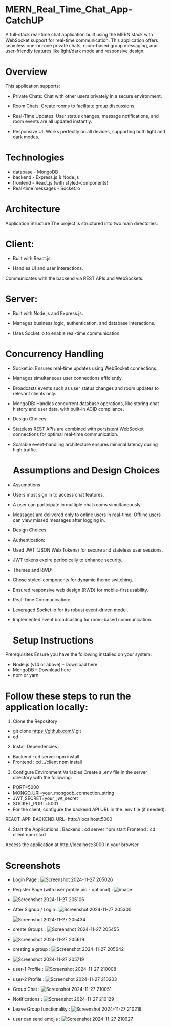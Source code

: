 # MERN_Real_Time_Chat_App-CatchUP 

A full-stack real-time chat application built using the MERN stack with WebSocket support for real-time communication. This application offers seamless one-on-one private chats, room-based group messaging, and user-friendly features like light/dark mode and responsive design.

# Overview
This application supports:

- Private Chats: Chat with other users privately in a secure environment.

- Room Chats: Create rooms to facilitate group discussions.

- Real-Time Updates: User status changes, message notifications, and room events are all updated instantly.

- Responsive UI: Works perfectly on all devices, supporting both light and dark modes.

# Technologies
- database - MongoDB
- backend - Express.js & Node.js
- frontend - React.js (with styled-components)
- Real-time messages - Socket.io

# Architecture

Application Structure
The project is structured into two main directories:

# Client:

- Built with React.js.

- Handles UI and user interactions.

Communicates with the backend via REST APIs and WebSockets.

# Server:

- Built with Node.js and Express.js.

- Manages business logic, authentication, and database interactions.

- Uses Socket.io to enable real-time communication.

# Concurrency Handling

- Socket.io: Ensures real-time updates using WebSocket connections.

- Manages simultaneous user connections efficiently.

- Broadcasts events such as user status changes and room updates to relevant clients only.

- MongoDB: Handles concurrent database operations, like storing chat history and user data, with built-in ACID compliance.
- Design Choices:
- Stateless REST APIs are combined with persistent WebSocket connections for optimal real-time communication.
- Scalable event-handling architecture ensures minimal latency during high traffic.

  # Assumptions and Design Choices
- Assumptions
- Users must sign in to access chat features.
- A user can participate in multiple chat rooms simultaneously.
- Messages are delivered only to online users in real-time. Offline users can view missed messages after logging in.
- Design Choices
- Authentication:
- Used JWT (JSON Web Tokens) for secure and stateless user sessions.
- JWT tokens expire periodically to enhance security.
- Themes and RWD:
- Chose styled-components for dynamic theme switching.
- Ensured responsive web design (RWD) for mobile-first usability.
- Real-Time Communication:
- Leveraged Socket.io for its robust event-driven model.
- Implemented event broadcasting for room-based communication.

  # Setup Instructions
Prerequisites
Ensure you have the following installed on your system:

- Node.js (v14 or above) – Download here
- MongoDB – Download here
- npm or yarn

# Follow these steps to run the application locally:

1. Clone the Repository

- git clone https://github.com/<your-username>/<your-repo-name>.git
- cd <your-repo-name>

2. Install Dependencies :
-  Backend : cd server
            npm install
- Frontend :  cd ../client
              npm install
3. Configure Environment Variables
Create a .env file in the server directory with the following:
- PORT=5000
- MONGO_URI=your_mongodb_connection_string
- JWT_SECRET=your_jwt_secret
- SOCKET_PORT=5001
- For the client, configure the backend API URL in the .env file (if needed):

REACT_APP_BACKEND_URL=http://localhost:5000

4. Start the Applications :
   Backend : cd server
             npm start
   Frontend : cd client
              npm start

Access the application at http://localhost:3000 in your browser.

# Screenshots

- Login Page : ![Screenshot 2024-11-27 205026](https://github.com/user-attachments/assets/1be3ccd6-5f14-4ce0-b655-eee4c160e831)
- Register Page (with user profile pic - optional) : ![image](https://github.com/user-attachments/assets/c9a50a03-68ec-42df-9bcc-8b13ac750d22)

- ![Screenshot 2024-11-27 205106](https://github.com/user-attachments/assets/446ca145-7c6c-46dd-91c1-c27f4edf9c1f)
- After Signup / Login :
  ![Screenshot 2024-11-27 205300](https://github.com/user-attachments/assets/596e8d9e-deeb-4110-be13-4f5a2e6cc6e0)

  ![Screenshot 2024-11-27 205434](https://github.com/user-attachments/assets/a8a4704e-05a4-4bc9-b6a1-cd3dacc66874)
- create Groups : ![Screenshot 2024-11-27 205455](https://github.com/user-attachments/assets/d71bfd94-ccf8-4b9c-be13-cc07ed2d68e2)
- ![Screenshot 2024-11-27 205619](https://github.com/user-attachments/assets/edf71ac6-0ea6-4966-bf92-24bc1ba07e65)
- creating a group : ![Screenshot 2024-11-27 205642](https://github.com/user-attachments/assets/9eab7fc3-1d12-425b-ae8d-1b35ba1ef546)
- ![Screenshot 2024-11-27 205719](https://github.com/user-attachments/assets/d1d3152c-f2bb-4242-b2eb-4254620123fb)
- user-1 Profile : ![Screenshot 2024-11-27 210008](https://github.com/user-attachments/assets/df4e67a6-a518-4a49-9b89-29abf1a33eb8)
- user-2 Profile : ![Screenshot 2024-11-27 210203](https://github.com/user-attachments/assets/b803cd68-a636-49c4-8da8-725943c91c53)

- Group Chat : ![Screenshot 2024-11-27 210051](https://github.com/user-attachments/assets/c5a65b8d-2a2b-424e-b0ca-4ca5d883ece4)
- Notifications : ![Screenshot 2024-11-27 210129](https://github.com/user-attachments/assets/c3bbd957-4135-490c-8da9-d78e778e2a49)
- Leave Group functionality : ![Screenshot 2024-11-27 210218](https://github.com/user-attachments/assets/46010d54-4dab-479c-9522-4b3f635b1ada)
- user can send emojis : ![Screenshot 2024-11-27 210927](https://github.com/user-attachments/assets/81efd501-0897-446b-982b-5cee8712d8d4)














